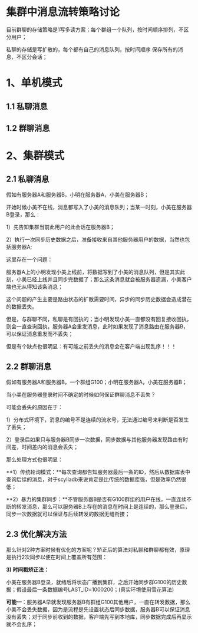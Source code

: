 # 集群中消息流转策略讨论

目前群聊的存储策略是1写多读方案；每个群组一个队列，按时间顺序排列，不区分用户；

私聊的存储是写扩散的，每个都有自己的消息队列，按时间顺序 保存所有的消息，不区分会话；

# 1、单机模式

## 1.1 私聊消息

## 1.2 群聊消息

# 2、集群模式

## 2.1 私聊消息

假如有服务器A和服务器B，小明在服务器A，小美在服务器B；

开始时候小美不在线，消息都写入了小美的消息队列；当某一时刻，小美在服务器B登录，那么：

1）先告知集群当前此用户的此会话在服务器B；

2）执行一次同步历史数据之后，准备接收来自其他服务器用户的数据，当然也包括服务器A;

这里存在一个问题：

服务器A上的小明发现小美上线前，将数据写到了小美的消息队列，但是其实此刻，小美已经上线并且同步完数据了；那么这条消息就会被服务器遗漏，小美客户端也无从得知该条消息；

这个问题的产生主要是路由状态的扩散需要时间，异步的同步历史数据会造成潜在的数据丢失。

但是，与群聊不同，私聊是有回执的；当小明发现小美一直都没有回复接收回执，则会一直查询回执，服务器A会重发消息，此时如果发现了消息路由在服务器B，可以保证消息重发而不丢失；

但是有个缺点也很明显：有可能之前丢失的消息会在客户端出现乱序！！！



## 2.2 群聊消息



假如有服务器A和服务器B，一个群组G100；小明在服务器A，小美在服务器B；

当小美在服务器登录时间不确定的时候如何保证群聊消息不丢失？

可能会丢失的原因在于：

1）分布式环境下，消息的编号不是连续的流水号，无法通过编号来判断是否发生了丢失；

2）登录后如果只与服务器B同步一次数据，同步数据与其他服务器发现路由有时间差，时间差内的消息会丢失；



那么处理方式也很明显：

**1）传统轮询模式：**每次查询都告知服务器最后一条的ID，然后从数据库表中查询后续的消息，对于scylladb来说肯定是比传统的数据库强，但是效率仍然很低；

**2）暴力的集群同步：**不管服务器B是否有G100群组的用户在线，一直连续不断的转发消息，那么可以服务器B上存在的消息在时间上是连续的，那么登录后，同步一次数据就可以保证与后续转发的数据无缝衔接；

## 2.3 优化解决方法

那么针对2种方案时候有优化的方案呢？矫正后的算法对私聊和群聊都有效，原理是执行2次同步以便在时间上覆盖所有范围：

**3) 时间戳矫正法：**

小美在服务器B登录，就绪后将状态广播到集群，之后开始同步群G100的历史数据；假设最后一条数据编号LAST_ID=1000200；(真实环境使用雪花算法)

**可能一**：服务器A早就发现服务器B有群组G100其他用户，一直在转发数据，那么小美不会丢失数据，因为是流程是先设置状态后同步数据，服务器B可以保证消息没有丢失；对于同步前收到的数据，客户端先写到本地库，同步数据完成后再显示就不会乱序；

